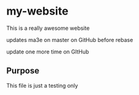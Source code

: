 # my-website
This is a really awesome website

updates ma3e on master on GitHub before rebase

update one more time on GItHub

## Purpose
This file is just a testing only
